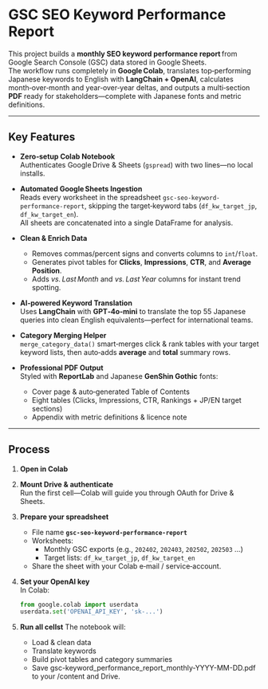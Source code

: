 # GSC SEO Keyword Performance Report

This project builds a **monthly SEO keyword performance report** from Google Search Console (GSC) data stored in Google Sheets.  
The workflow runs completely in **Google Colab**, translates top‑performing Japanese keywords to English with **LangChain + OpenAI**, calculates month‑over‑month and year‑over‑year deltas, and outputs a multi‑section **PDF** ready for stakeholders—complete with Japanese fonts and metric definitions.

---

## Key Features

- **Zero‑setup Colab Notebook**  
  Authenticates Google Drive & Sheets (`gspread`) with two lines—no local installs.

- **Automated Google Sheets Ingestion**  
  Reads every worksheet in the spreadsheet `gsc-seo-keyword-performance-report`, skipping the target‑keyword tabs (`df_kw_target_jp`, `df_kw_target_en`).  
  All sheets are concatenated into a single DataFrame for analysis.

- **Clean & Enrich Data**  
  - Removes commas/percent signs and converts columns to `int`/`float`.  
  - Generates pivot tables for **Clicks**, **Impressions**, **CTR**, and **Average Position**.  
  - Adds _vs. Last Month_ and _vs. Last Year_ columns for instant trend spotting.

- **AI‑powered Keyword Translation**  
  Uses **LangChain** with **GPT‑4o‑mini** to translate the top 55 Japanese queries into clean English equivalents—perfect for international teams.

- **Category Merging Helper**  
  `merge_category_data()` smart‑merges click & rank tables with your target keyword lists, then auto‑adds **average** and **total** summary rows.

- **Professional PDF Output**  
  Styled with **ReportLab** and Japanese **GenShin Gothic** fonts:  
  - Cover page & auto‑generated Table of Contents  
  - Eight tables (Clicks, Impressions, CTR, Rankings + JP/EN target sections)  
  - Appendix with metric definitions & licence note

---

## Process

1. **Open in Colab**  

2. **Mount Drive & authenticate**  
   Run the first cell—Colab will guide you through OAuth for Drive & Sheets.

3. **Prepare your spreadsheet**  
   - File name **`gsc-seo-keyword-performance-report`**  
   - Worksheets:  
     - Monthly GSC exports (e.g., `202402`, `202403`, `202502`, `202503` …)  
     - Target lists: `df_kw_target_jp`, `df_kw_target_en`  
   - Share the sheet with your Colab e‑mail / service‑account.

4. **Set your OpenAI key**  
   In Colab:  
   ```python
   from google.colab import userdata
   userdata.set('OPENAI_API_KEY', 'sk‑...')

5. **Run all cellst**
The notebook will:
   - Load & clean data
   - Translate keywords
   - Build pivot tables and category summaries
   - Save gsc-keyword_performance_report_monthly-YYYY-MM-DD.pdf to your /content and Drive.

